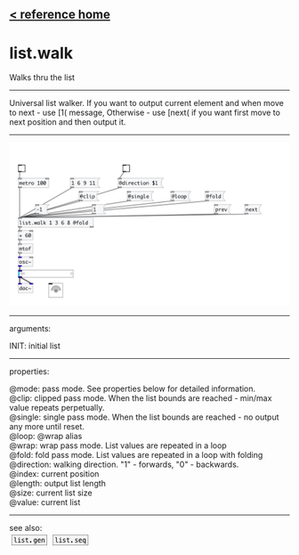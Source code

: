 [< reference home](index.html)
---

# list.walk


Walks thru the list

---

Universal list walker. If you want to output current element and when move to next
            - use [1( message, Otherwise - use [next( if you want first move to next position and
            then output it.
<br>


---


![example](examples/list.walk-example.jpg)

---
arguments:

INIT: initial list<br>

---
properties:

@mode: pass
            mode. See properties below for detailed information.<br>
@clip: clipped pass mode. When the list bounds are reached
            - min/max value repeats perpetually.<br>
@single: single pass mode. When the list bounds are
            reached - no output any more until reset.<br>
@loop: @wrap alias<br>
@wrap: wrap pass mode. List values are repeated in a
            loop<br>
@fold: fold pass mode. List values are repeated in a loop
            with folding<br>
@direction: walking direction. &#34;1&#34; -
            forwards, &#34;0&#34; - backwards.<br>
@index: current
            position<br>
@length: output list
            length<br>
@size: current list
            size<br>
@value: current list<br>

---
see also:<br>
[![list.gen](img/object_list.gen.png)](list.gen.html)
[![list.seq](img/object_list.seq.png)](list.seq.html)
